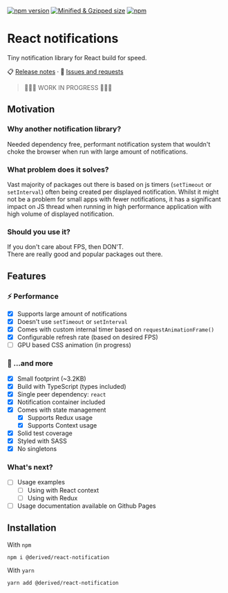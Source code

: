 [![npm version](https://badgen.net/npm/v/@derived/react-notifications)](https://www.npmjs.com/package/@derived/react-notifications)
[![Minified & Gzipped size](https://badgen.net/bundlephobia/minzip/@derived/react-notifications)](https://bundlephobia.com/result?p=@derived/react-notifications)
[![npm](https://img.shields.io/npm/dm/@derived/react-notifications)](https://www.npmjs.com/package/@derived/react-notifications)

# React notifications

Tiny notification library for React build for speed.

📋 [Release notes](https://github.com/derived-studio/react-notifications/blob/main/CHANGELOG.md)
·
📢 [Issues and requests](https://github.com/derived-studio/react-notifications/issues)

> 🔨🔨🔨 WORK IN PROGRESS 🔨🔨🔨

## Motivation

### Why another notification library?

Needed dependency free, performant notification system that wouldn't choke the browser when run with large amount of notifications.

### What problem does it solves?

Vast majority of packages out there is based on js timers (`setTimeout` or `setInterval`) often being created per displayed notification. Whilst it might not be a problem for small apps with fewer notifications, it has a significant impact on JS thread when running in high performance application with high volume of displayed notification.

### Should you use it?

If you don't care about FPS, then DON'T.  
There are really good and popular packages out there.

## Features

### ⚡ Performance

- [x] Supports large amount of notifications
- [x] Doesn't use `setTimeout` or `setInterval`
- [x] Comes with custom internal timer based on `requestAnimationFrame()`
- [x] Configurable refresh rate (based on desired FPS)
- [ ] GPU based CSS animation (in progress)

### 🎁 ...and more

- [x] Small footprint (~3.2KB)
- [x] Build with TypeScript (types included)
- [x] Single peer dependency: `react`
- [x] Notification container included
- [x] Comes with state management
  - [x] Supports Redux usage
  - [x] Supports Context usage
- [x] Solid test coverage
- [x] Styled with SASS
- [x] No singletons

### What's next?

- [ ] Usage examples
  - [ ] Using with React context
  - [ ] Using with Redux
- [ ] Usage documentation available on Github Pages
<!--
- [ ] Stackable notifications might not happen
      -->

## Installation

With `npm`

```
npm i @derived/react-notification
```

With `yarn`

```
yarn add @derived/react-notification
```
